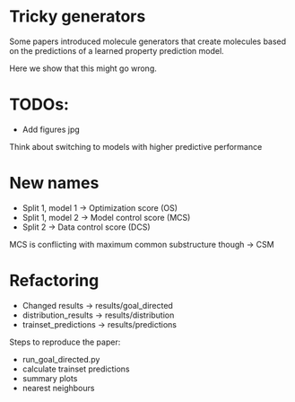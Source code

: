 # Tricky generators

Some papers introduced molecule generators that create molecules based on the predictions of a learned property prediction model.

Here we show that this might go wrong.

# TODOs:
- Add figures jpg

Think about switching to models with higher predictive performance

# New names
- Split 1, model 1 -> Optimization score (OS)
- Split 1, model 2 -> Model control score (MCS)
- Split 2 -> Data control score (DCS)

MCS is conflicting with maximum common substructure though -> CSM

# Refactoring
- Changed results -> results/goal_directed
- distribution_results -> results/distribution
- trainset_predictions -> results/predictions


Steps to reproduce the paper:
- run_goal_directed.py
- calculate trainset predictions
- summary plots
- nearest neighbours
